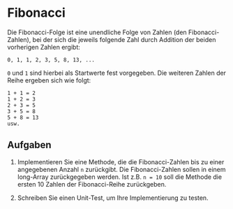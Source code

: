 # Fibonacci

Die Fibonacci-Folge ist eine unendliche Folge von Zahlen (den Fibonacci-Zahlen), bei der sich die jeweils folgende Zahl durch Addition der beiden vorherigen Zahlen ergibt:

```shell
0, 1, 1, 2, 3, 5, 8, 13, ...
```

`0` und `1` sind hierbei als Startwerte fest vorgegeben. Die weiteren Zahlen der Reihe ergeben
sich wie folgt:

```shell
1 + 1 = 2 
1 + 2 = 3 
2 + 3 = 5 
3 + 5 = 8 
5 + 8 = 13 
usw.
```

## Aufgaben

1. Implementieren Sie eine Methode, die die Fibonacci-Zahlen bis zu einer angegebenen Anzahl `n` zurückgibt. Die Fibonacci-Zahlen sollen in einem long-Array zurückgegeben werden. Ist z.B. `n = 10` soll die Methode die ersten 10 Zahlen der Fibonacci-Reihe zurückgeben.


2. Schreiben Sie einen Unit-Test, um Ihre Implementierung zu testen. 